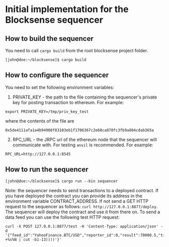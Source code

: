 # Initial implementation for the Blocksense sequencer

## How to build the sequencer

You need to call `cargo build` from the root blocksense project folder.

```
[john@doe:~/blocksense]$ cargo build
```
## How to configure the sequencer
You need to set the following environment variables:
1. PRIVATE_KEY - the path to the file containing the sequencer's private key for posting transaction to ethereum.
For example:
```
export PRIVATE_KEY=/tmp/priv_key_test
```
where the contents of the file are
```
0x5de4111afa1a4b94908f83103eb1f1706367c2e68ca870fc3fb9a804cdab365a
```
2. RPC_URL - the JRPC url of the ethereum node that the sequencer will communicate with. For testing `anvil` is recommended.
For example:
```
RPC_URL=http://127.0.0.1:8545
```
## How to run the sequencer

```
[john@doe:~/blocksense]$ cargo run --bin sequencer
```
Note: the sequencer needs to send transactions to a deployed contract. If you have deployed the contract you can provide its address in the environment variable CONTRACT_ADDRESS. If not send a GET HTTP request to the sequencer as follows: `curl http://127.0.0.1:8877/deploy`. The sequencer will deploy the contract and use it from there on. To send a data feed you can use the following test HTTP request:
```
curl -X POST 127.0.0.1:8877/test -H 'Content-Type: application/json' -d '{"feed_id":"YahooFinance.BTC/USD","reporter_id":0,"result":70000.5,"timestamp":'$((($(date +%s%N | cut -b1-13))))'}'
```
